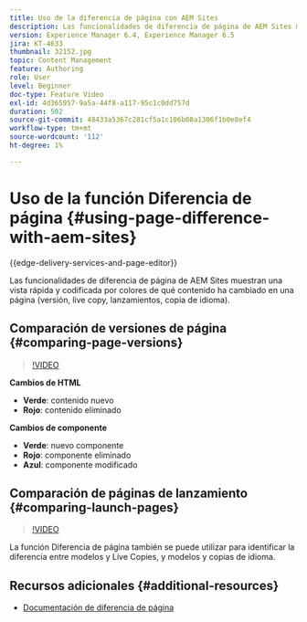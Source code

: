 ```yaml
---
title: Uso de la diferencia de página con AEM Sites
description: Las funcionalidades de diferencia de página de AEM Sites muestran una vista rápida y codificada por colores de qué contenido ha cambiado en una página (versión, live copy, lanzamientos, copia de idioma).
version: Experience Manager 6.4, Experience Manager 6.5
jira: KT-4633
thumbnail: 32152.jpg
topic: Content Management
feature: Authoring
role: User
level: Beginner
doc-type: Feature Video
exl-id: 4d365957-9a5a-44f8-a117-95c1c0dd757d
duration: 502
source-git-commit: 48433a5367c281cf5a1c106b08a1306f1b0e8ef4
workflow-type: tm+mt
source-wordcount: '112'
ht-degree: 1%

---
```


# Uso de la función Diferencia de página {#using-page-difference-with-aem-sites}

{{edge-delivery-services-and-page-editor}}

Las funcionalidades de diferencia de página de AEM Sites muestran una vista rápida y codificada por colores de qué contenido ha cambiado en una página (versión, live copy, lanzamientos, copia de idioma).

## Comparación de versiones de página {#comparing-page-versions}

>[!VIDEO](https://video.tv.adobe.com/v/36791?quality=12&learn=on&captions=spa)

**Cambios de HTML**

* **Verde**: contenido nuevo
* **Rojo**: contenido eliminado

**Cambios de componente**

* **Verde**: nuevo componente
* **Rojo**: componente eliminado
* **Azul**: componente modificado

## Comparación de páginas de lanzamiento {#comparing-launch-pages}

>[!VIDEO](https://video.tv.adobe.com/v/17746?quality=12&learn=on)

La función Diferencia de página también se puede utilizar para identificar la diferencia entre modelos y Live Copies, y modelos y copias de idioma.

## Recursos adicionales {#additional-resources}

* [Documentación de diferencia de página](https://experienceleague.adobe.com/docs/experience-manager-65/authoring/siteandpage/page-diff.html?lang=es)
